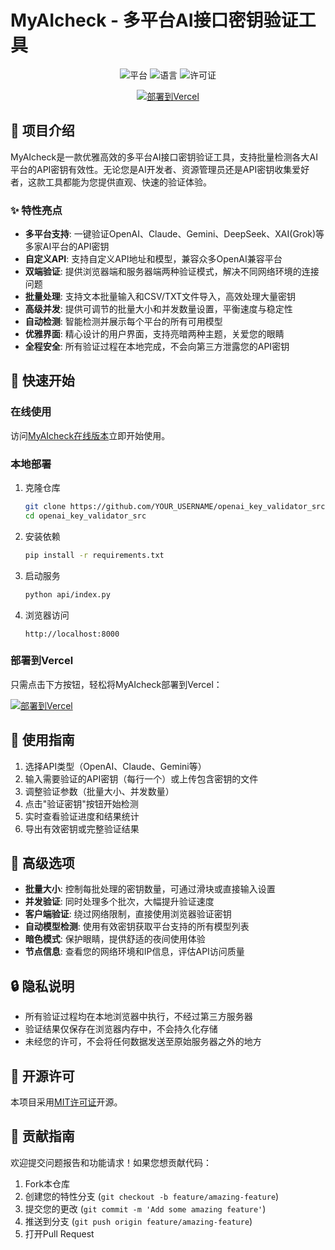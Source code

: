 # MyAIcheck - 多平台AI接口密钥验证工具

<div align="center">
  <img src="https://img.shields.io/badge/平台-Web-pink?style=for-the-badge" alt="平台"/>
  <img src="https://img.shields.io/badge/语言-Python%20%7C%20JavaScript-blue?style=for-the-badge" alt="语言"/>
  <img src="https://img.shields.io/badge/license-MIT-green?style=for-the-badge" alt="许可证"/>
  
  [![部署到Vercel](https://vercel.com/button)](https://vercel.com/new/clone?repository-url=https%3A%2F%2Fgithub.com%2FYOUR_USERNAME%2Fopenai_key_validator_src)
</div>

## 🌟 项目介绍

MyAIcheck是一款优雅高效的多平台AI接口密钥验证工具，支持批量检测各大AI平台的API密钥有效性。无论您是AI开发者、资源管理员还是API密钥收集爱好者，这款工具都能为您提供直观、快速的验证体验。

### ✨ 特性亮点

- **多平台支持**: 一键验证OpenAI、Claude、Gemini、DeepSeek、XAI(Grok)等多家AI平台的API密钥
- **自定义API**: 支持自定义API地址和模型，兼容众多OpenAI兼容平台
- **双端验证**: 提供浏览器端和服务器端两种验证模式，解决不同网络环境的连接问题
- **批量处理**: 支持文本批量输入和CSV/TXT文件导入，高效处理大量密钥
- **高级并发**: 提供可调节的批量大小和并发数量设置，平衡速度与稳定性
- **自动检测**: 智能检测并展示每个平台的所有可用模型
- **优雅界面**: 精心设计的用户界面，支持亮暗两种主题，关爱您的眼睛
- **全程安全**: 所有验证过程在本地完成，不会向第三方泄露您的API密钥

## 🚀 快速开始

### 在线使用

访问[MyAIcheck在线版本](https://your-deployment-url.vercel.app)立即开始使用。

### 本地部署

1. 克隆仓库
   ```bash
   git clone https://github.com/YOUR_USERNAME/openai_key_validator_src.git
   cd openai_key_validator_src
   ```

2. 安装依赖
   ```bash
   pip install -r requirements.txt
   ```

3. 启动服务
   ```bash
   python api/index.py
   ```

4. 浏览器访问
   ```
   http://localhost:8000
   ```

### 部署到Vercel

只需点击下方按钮，轻松将MyAIcheck部署到Vercel：

[![部署到Vercel](https://vercel.com/button)](https://vercel.com/new/clone?repository-url=https%3A%2F%2Fgithub.com%2FYOUR_USERNAME%2Fopenai_key_validator_src)

## 📖 使用指南

1. 选择API类型（OpenAI、Claude、Gemini等）
2. 输入需要验证的API密钥（每行一个）或上传包含密钥的文件
3. 调整验证参数（批量大小、并发数量）
4. 点击"验证密钥"按钮开始检测
5. 实时查看验证进度和结果统计
6. 导出有效密钥或完整验证结果

## 🔧 高级选项

- **批量大小**: 控制每批处理的密钥数量，可通过滑块或直接输入设置
- **并发验证**: 同时处理多个批次，大幅提升验证速度
- **客户端验证**: 绕过网络限制，直接使用浏览器验证密钥
- **自动模型检测**: 使用有效密钥获取平台支持的所有模型列表
- **暗色模式**: 保护眼睛，提供舒适的夜间使用体验
- **节点信息**: 查看您的网络环境和IP信息，评估API访问质量

## 🔒 隐私说明

- 所有验证过程均在本地浏览器中执行，不经过第三方服务器
- 验证结果仅保存在浏览器内存中，不会持久化存储
- 未经您的许可，不会将任何数据发送至原始服务器之外的地方

## 📜 开源许可

本项目采用[MIT许可证](LICENSE)开源。

## 🤝 贡献指南

欢迎提交问题报告和功能请求！如果您想贡献代码：

1. Fork本仓库
2. 创建您的特性分支 (`git checkout -b feature/amazing-feature`)
3. 提交您的更改 (`git commit -m 'Add some amazing feature'`)
4. 推送到分支 (`git push origin feature/amazing-feature`)
5. 打开Pull Request